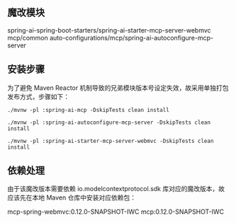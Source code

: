 ## 魔改模块

spring-ai-spring-boot-starters/spring-ai-starter-mcp-server-webmvc
mcp/common
auto-configurations/mcp/spring-ai-autoconfigure-mcp-server

## 安装步骤

为了避免 Maven Reactor 机制导致的兄弟模块版本号设定失效，故采用单独打包发布方式，步骤如下：

```shell
./mvnw -pl :spring-ai-mcp -DskipTests clean install

./mvnw -pl :spring-ai-autoconfigure-mcp-server -DskipTests clean install

./mvnw -pl :spring-ai-starter-mcp-server-webmvc -DskipTests clean install
```

## 依赖处理

由于该魔改版本需要依赖 io.modelcontextprotocol.sdk 库对应的魔改版本，故应该先在本地 Maven 仓库中安装对应依赖包：

mcp-spring-webmvc:0.12.0-SNAPSHOT-IWC
mcp:0.12.0-SNAPSHOT-IWC